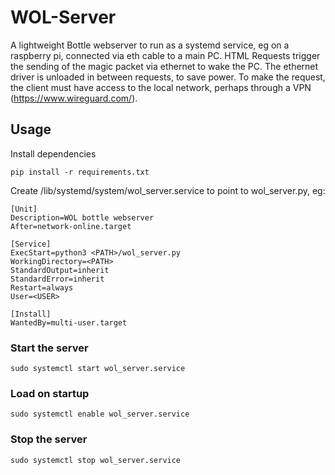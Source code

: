 # WOL-Server
A lightweight Bottle webserver to run as a systemd service, eg on a raspberry pi, connected via eth cable to a main PC.
HTML Requests trigger the sending of the magic packet via ethernet to wake the PC.
The ethernet driver is unloaded in between requests, to save power.
To make the request, the client must have access to the local network, perhaps through a VPN (https://www.wireguard.com/).

## Usage
Install dependencies
```
pip install -r requirements.txt
```

Create /lib/systemd/system/wol_server.service to point to wol_server.py, eg:
```
[Unit]
Description=WOL bottle webserver 
After=network-online.target
 
[Service]
ExecStart=python3 <PATH>/wol_server.py
WorkingDirectory=<PATH>
StandardOutput=inherit
StandardError=inherit
Restart=always
User=<USER>
 
[Install]
WantedBy=multi-user.target
```

### Start the server
```
sudo systemctl start wol_server.service
```

### Load on startup 
```
sudo systemctl enable wol_server.service
```

### Stop the server
```
sudo systemctl stop wol_server.service
```

